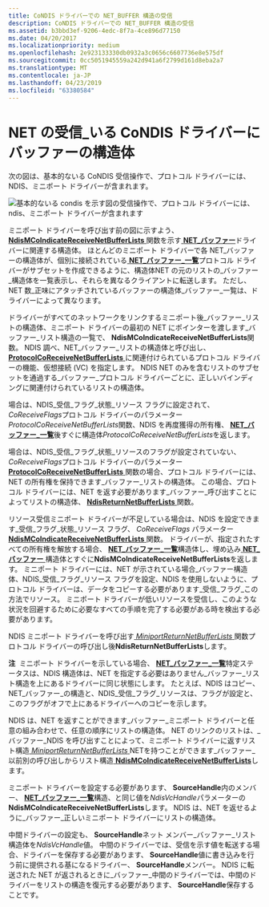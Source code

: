 ```yaml
---
title: CoNDIS ドライバーでの NET_BUFFER 構造の受信
description: CoNDIS ドライバーでの NET_BUFFER 構造の受信
ms.assetid: b3bbd3ef-9206-4edc-8f7a-4ce896d77150
ms.date: 04/20/2017
ms.localizationpriority: medium
ms.openlocfilehash: 2e923133330db0932a3c0656c6607736e8e575df
ms.sourcegitcommit: 0cc5051945559a242d941a6f2799d161d8eba2a7
ms.translationtype: MT
ms.contentlocale: ja-JP
ms.lasthandoff: 04/23/2019
ms.locfileid: "63380584"
---
```

# <a name="receiving-netbuffer-structures-in-condis-drivers"></a>NET の受信\_いる CoNDIS ドライバーにバッファーの構造体





次の図は、基本的ないる CoNDIS 受信操作で、プロトコル ドライバーには、NDIS、ミニポート ドライバーが含まれます。

![基本的ないる condis を示す図の受信操作で、プロトコル ドライバーには、ndis、ミニポート ドライバーが含まれます](images/netbuffercoreceive.png)

ミニポート ドライバーを呼び出す前の図に示すよう、 [ **NdisMCoIndicateReceiveNetBufferLists** ](https://msdn.microsoft.com/library/windows/hardware/ff563561)関数を示す[ **NET\_バッファー**](https://msdn.microsoft.com/library/windows/hardware/ff568376)ドライバーに関連する構造体。 ほとんどのミニポート ドライバーで各 NET\_バッファーの構造体が、個別に接続されている[ **NET\_バッファー\_一覧**](https://msdn.microsoft.com/library/windows/hardware/ff568388)プロトコル ドライバーがサブセットを作成できるように、構造体NET の元のリストの\_バッファー\_構造体を一覧表示し、それらを異なるクライアントに転送します。 ただし、NET 数\_正味にアタッチされているバッファーの構造体\_バッファー\_一覧は、ドライバーによって異なります。

ドライバーがすべてのネットワークをリンクするミニポート後\_バッファー\_リストの構造体、ミニポート ドライバーの最初の NET にポインターを渡します\_バッファー\_リスト構造の一覧で、 **NdisMCoIndicateReceiveNetBufferLists**関数。 NDIS 調べ、NET\_バッファー\_リストの構造体と呼び出し、 [ **ProtocolCoReceiveNetBufferLists** ](https://msdn.microsoft.com/library/windows/hardware/ff570256)に関連付けられているプロトコル ドライバーの機能、仮想接続 (VC) を指定します。 NDIS NET のみを含むリストのサブセットを通過する\_バッファー\_プロトコル ドライバーごとに、正しいバインディングに関連付けられているリストの構造体。

場合は、NDIS\_受信\_フラグ\_状態\_リソース フラグに設定されて、 *CoReceiveFlags*プロトコル ドライバーのパラメーター *ProtocolCoReceiveNetBufferLists*関数、NDIS を再度獲得の所有権、 [ **NET\_バッファー\_一覧**](https://msdn.microsoft.com/library/windows/hardware/ff568388)後すぐに構造体*ProtocolCoReceiveNetBufferLists*を返します。

場合は、NDIS\_受信\_フラグ\_状態\_リソースのフラグが設定されていない、 *CoReceiveFlags*プロトコル ドライバーのパラメーター [ **ProtocolCoReceiveNetBufferLists** ](https://msdn.microsoft.com/library/windows/hardware/ff570256)関数の場合、プロトコル ドライバーには、NET の所有権を保持できます\_バッファー\_リストの構造体。 この場合、プロトコル ドライバーには、NET を返す必要があります\_バッファー\_呼び出すことによってリストの構造体、 [ **NdisReturnNetBufferLists** ](https://msdn.microsoft.com/library/windows/hardware/ff564534)関数。

リソース受信ミニポート ドライバーが不足している場合は、NDIS を設定できます\_受信\_フラグ\_状態\_リソース フラグ、 *CoReceiveFlags* パラメーター[ **NdisMCoIndicateReceiveNetBufferLists** ](https://msdn.microsoft.com/library/windows/hardware/ff563561)関数。 ドライバーが、指定されたすべての所有権を解放する場合、 [ **NET\_バッファー\_一覧**](https://msdn.microsoft.com/library/windows/hardware/ff568388)構造体し、埋め込み[ **NET\_バッファー** ](https://msdn.microsoft.com/library/windows/hardware/ff568376)構造体とすぐに**NdisMCoIndicateReceiveNetBufferLists**を返します。 ミニポート ドライバーには、NET が示されている場合\_バッファー構造体、NDIS\_受信\_フラグ\_リソース フラグを設定、NDIS を使用しないように、プロトコル ドライバーは、データをコピーする必要があります\_受信\_フラグ\_この方法でリソース。 ミニポート ドライバーが低いリソースを受信し、このような状況を回避するために必要なすべての手順を完了する必要がある時を検出する必要があります。

NDIS ミニポート ドライバーを呼び出す[ *MiniportReturnNetBufferLists* ](https://msdn.microsoft.com/library/windows/hardware/ff559437)関数プロトコル ドライバーの呼び出し後**NdisReturnNetBufferLists**します。

**注**  ミニポート ドライバーを示している場合、 [ **NET\_バッファー\_一覧**](https://msdn.microsoft.com/library/windows/hardware/ff568388)特定ステータスは、NDIS 構造体は、NET を指定する必要はありません\_バッファー\_リスト構造を上にあるドライバーに同じ状態にします。 たとえば、NDIS はコピー、NET\_バッファー\_の構造と、NDIS\_受信\_フラグ\_リソースは、フラグが設定と、このフラグがオフで上にあるドライバーへのコピーを示します。

 

NDIS は、NET を返すことができます\_バッファー\_ミニポート ドライバーと任意の組み合わせで、任意の順序にリストの構造体。 NET のリンクのリストは、\_バッファー\_NDIS を呼び出すことによって、ミニポート ドライバーに返すリスト構造[ *MiniportReturnNetBufferLists* ](https://msdn.microsoft.com/library/windows/hardware/ff559437) NETを持つことができます\_バッファー\_以前別の呼び出しからリスト構造[ **NdisMCoIndicateReceiveNetBufferLists**](https://msdn.microsoft.com/library/windows/hardware/ff563561)します。

ミニポート ドライバーを設定する必要があります、 **SourceHandle**内のメンバー、 [ **NET\_バッファー\_一覧**](https://msdn.microsoft.com/library/windows/hardware/ff568388)構造、と同じ値を*NdisVcHandle*パラメーターの**NdisMCoIndicateReceiveNetBufferLists**します。 NDIS は、NET を返せるように\_バッファー\_正しいミニポート ドライバーにリストの構造体。

中間ドライバーの設定も、 **SourceHandle**ネット メンバー\_バッファー\_リスト構造体を*NdisVcHandle*値。 中間のドライバーでは、受信を示す値を転送する場合、ドライバーを保存する必要があります、 **SourceHandle**値に書き込みを行う前に提供される基になるドライバー、 **SourceHandle**メンバー。 NDIS に転送された NET が返されるときに\_バッファー\_中間のドライバーでは、中間のドライバーをリストの構造を復元する必要があります、 **SourceHandle**保存することです。

 

 





